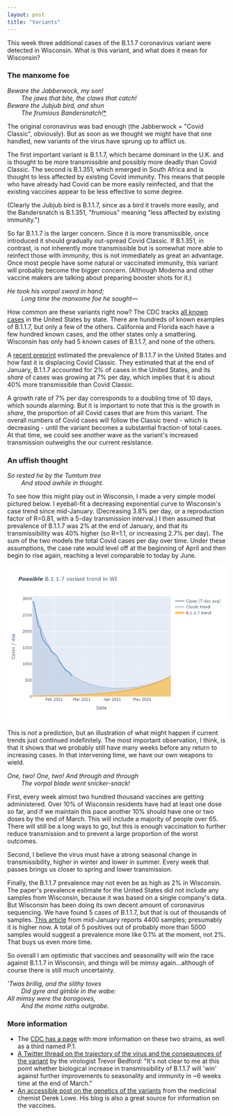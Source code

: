 ```yaml
---
layout: post
title: "Variants"
---
```


This week three additional cases of the B.1.1.7 coronavirus variant were detected in Wisconsin. What is this variant, and what does it mean for Wisconsin?

### The manxome foe
*Beware the Jabberwock, my son!  
&emsp;&emsp; The jaws that bite, the claws that catch!  
Beware the Jubjub bird, and shun  
&emsp;&emsp; The frumious Bandersnatch!*[*](https://www.poetryfoundation.org/poems/42916/jabberwocky)

The original coronavirus was bad enough (the Jabberwock = "Covid Classic", obviously). But as soon as we thought we might have that one handled, new variants of the virus have sprung up to afflict us.

The first important variant is B.1.1.7, which became dominant in the U.K. and is thought to be more transmissible and possibly more deadly than Covid Classic. The second is B.1.351, which emerged in South Africa and is thought to less affected by existing Covid immunity. This means that people who have already had Covid can be more easily reinfected, and that the existing vaccines appear to be less effective to some degree.
      
(Clearly the Jubjub bird is B.1.1.7, since as a bird it travels more easily, and the Bandersnatch is B.1.351, "frumious" meaning "less affected by existing immunity.")

So far B.1.1.7 is the larger concern. Since it is more transmissible, once introduced it should gradually out-spread Covid Classic. If B.1.351, in contrast, is not inherently more transmissible but is somewhat more able to reinfect those with immunity, this is not immediately as great an advantage. Once most people have some natural or vaccinated immunity, this variant will probably become the bigger concern. (Although Moderna and other vaccine makers are talking about preparing booster shots for it.) 
      
*He took his vorpal sword in hand;  
&emsp;&emsp; Long time the manxome foe he sought—*  

How common are these variants right now? The CDC tracks [all known cases](https://www.cdc.gov/coronavirus/2019-ncov/transmission/variant-cases.html) in the United States by state. There are hundreds of known examples of B.1.1.7, but only a few of the others. California and Florida each have a few hundred known cases, and the other states only a smattering. Wisconsin has only had 5 known cases of B.1.1.7, and none of the others.

A [recent preprint](https://www.medrxiv.org/content/10.1101/2020.12.18.20248479v1) estimated the prevalence of B.1.1.7 in the United States and how fast it is displacing Covid Classic. They estimated that at the end of January, B.1.1.7 accounted for 2% of cases in the United States, and its *share* of cases was growing at 7% per day, which implies that it is about 40% more transmissible than Covid Classic.

A growth rate of 7% per day corresponds to a doubling time of 10 days, which sounds alarming. But it is important to note that this is the growth in *share*, the proportion of all Covid cases that are from this variant. The overall numbers of Covid cases will follow the Classic trend - which is decreasing - until the variant becomes a substantial fraction of total cases. At that time, we could see another wave as the variant's increased transmission outweighs the our current resistance.

### An uffish thought
*So rested he by the Tumtum tree  
&emsp;&emsp; And stood awhile in thought.*  

To see how this might play out in Wisconsin, I made a very simple model pictured below. I eyeball-fit a decreasing exponential curve to Wisconsin's case trend since mid-January. (Decreasing 3.8% per day, or a reproduction factor of R=0.81, with a 5-day transmission interval.) I then assumed that prevalence of B.1.1.7 was 2% at the end of January, and that its transmissibility was 40% higher (so R=1.1, or increasing 2.7% per day). The sum of the two models the total Covid cases per day over time. Under these assumptions, the case rate would level off at the beginning of April and then begin to rise again, reaching a level comparable to today by June.

![WI variant estimate](../assets/Variant-Estimate_2021-02-19.png)

This is *not* a prediction, but an illustration of what might happen if current trends just continued indefinitely. The most important observation, I think, is that it shows that we probably still have many weeks before any return to increasing cases. In that intervening time, we have our own weapons to wield. 

*One, two! One, two! And through and through  
&emsp;&emsp; The vorpal blade went snicker-snack!*  

First, every week almost two hundred thousand vaccines are getting administered. Over 10% of Wisconsin residents have had at least one dose so far, and if we maintain this pace another 10% should have one or two doses by the end of March. This will include a majority of people over 65. There will still be a long ways to go, but this is enough vaccination to further reduce transmission and to prevent a large proportion of the worst outcomes.

Second, I believe the virus must have a strong seasonal change in transmissibility, higher in winter and lower in summer. Every week that passes brings us closer to spring and lower transmission.

Finally, the B.1.1.7 prevalence may not even be as high as 2% in Wisconsin. The paper's prevalence estimate for the United States did not include any samples from Wisconsin, because it was based on a single company's data. But Wisconsin has been doing its own decent amount of coronavirus sequencing. We have found 5 cases of B.1.1.7, but that is out of thousands of samples. [This article](https://www.postcrescent.com/story/news/2021/01/19/wisconsin-covid-19-gene-sequencing-detects-variants-like-b-1-1-7/6641060002/) from mid-January reports 4400 samples; presumably it is higher now. A total of 5 positives out of probably more than 5000 samples would suggest a prevalence more like 0.1% at the moment, not 2%. That buys us even more time.

So overall I am optimistic that vaccines and seasonality will win the race against B.1.1.7 in Wisconsin, and things will be mimsy again...although of course there is still much uncertainty.

*’Twas brillig, and the slithy toves  
&emsp;&emsp; Did gyre and gimble in the wabe:  
All mimsy were the borogoves,  
&emsp;&emsp; And the mome raths outgrabe.*  

### More information
- The [CDC has a page](https://www.cdc.gov/coronavirus/2019-ncov/transmission/variant.html) with more information on these two strains, as well as a third named P.1.
- [A Twitter thread on the trajectory of the virus and the consequences of the variant](https://twitter.com/trvrb/status/1362438586511990788) by the virologist Trevor Bedford: "It's not clear to me at this point whether biological increase in transmissibility of B.1.1.7 will 'win' against further improvements to seasonality and immunity in ~6 weeks time at the end of March."
- [An accessible post on the genetics of the variants](https://blogs.sciencemag.org/pipeline/archives/2021/02/18/coronavirus-variants) from the medicinal chemist Derek Lowe. His blog is also a great source for information on the vaccines.
